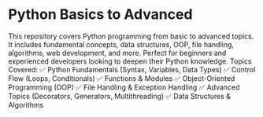 # Python Basics to Advanced
 This repository covers Python programming from basic to advanced topics. It includes fundamental concepts, data structures, OOP, file handling, algorithms, web development, and more. Perfect for beginners and experienced developers looking to deepen their Python knowledge.
 Topics Covered: 
 ✅ Python Fundamentals (Syntax, Variables, Data Types) 
 ✅ Control Flow (Loops, Conditionals) 
 ✅ Functions & Modules 
 ✅ Object-Oriented Programming (OOP) 
 ✅ File Handling & Exception Handling 
 ✅ Advanced Topics (Decorators, Generators, Multithreading) 
 ✅ Data Structures & Algorithms
